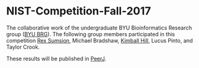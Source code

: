 # NIST-Competition-Fall-2017

The collaborative work of the undergraduate BYU Bioinformatics Research group ([BYU BRG](http://brg.byu.edu)). The following group members participated in this competition [Rex Sumsion](https://github.com/glenrs), Michael Bradshaw, [Kimball Hill](https://github.com/kimballh), Lucus Pinto, and Taylor Crook.

These results will be published in [PeerJ](https://peerj.com).
